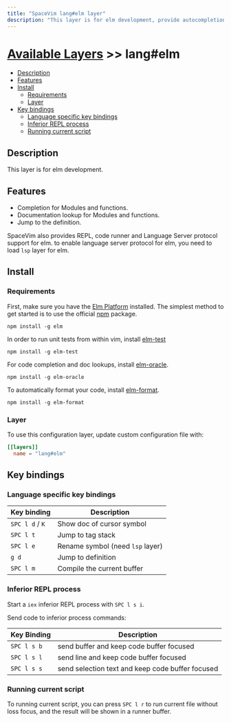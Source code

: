 ```yaml
---
title: "SpaceVim lang#elm layer"
description: "This layer is for elm development, provide autocompletion, syntax checking, code format for elm file."
---
```


# [Available Layers](../../) >> lang#elm

<!-- vim-markdown-toc GFM -->

- [Description](#description)
- [Features](#features)
- [Install](#install)
  - [Requirements](#requirements)
  - [Layer](#layer)
- [Key bindings](#key-bindings)
  - [Language specific key bindings](#language-specific-key-bindings)
  - [Inferior REPL process](#inferior-repl-process)
  - [Running current script](#running-current-script)

<!-- vim-markdown-toc -->

## Description

This layer is for elm development.

## Features

- Completion for Modules and functions.
- Documentation lookup for Modules and functions.
- Jump to the definition.

SpaceVim also provides REPL, code runner and Language Server protocol support for elm. to enable language server protocol
for elm, you need to load `lsp` layer for elm.

## Install

### Requirements

First, make sure you have the [Elm Platform](http://elm-lang.org/install) installed. The simplest method to get started is to use the official [npm](https://www.npmjs.com/package/elm) package.

    npm install -g elm

In order to run unit tests from within vim, install [elm-test](https://github.com/rtfeldman/node-elm-test)

    npm install -g elm-test

For code completion and doc lookups, install [elm-oracle](https://github.com/elmcast/elm-oracle).

    npm install -g elm-oracle

To automatically format your code, install [elm-format](https://github.com/avh4/elm-format).

    npm install -g elm-format

### Layer

To use this configuration layer, update custom configuration file with:

```toml
[[layers]]
  name = "lang#elm"
```

## Key bindings

### Language specific key bindings

| Key binding     | Description                      |
| --------------- | -------------------------------- |
| `SPC l d` / `K` | Show doc of cursor symbol        |
| `SPC l t`       | Jump to tag stack                |
| `SPC l e`       | Rename symbol (need `lsp` layer) |
| `g d`           | Jump to definition               |
| `SPC l m`       | Compile the current buffer       |

### Inferior REPL process

Start a `iex` inferior REPL process with `SPC l s i`. 

Send code to inferior process commands:

| Key Binding | Description                                      |
| ----------- | ------------------------------------------------ |
| `SPC l s b` | send buffer and keep code buffer focused         |
| `SPC l s l` | send line and keep code buffer focused           |
| `SPC l s s` | send selection text and keep code buffer focused |

### Running current script

To running current script, you can press `SPC l r` to run current file without loss focus, and the result will be shown in a runner buffer.
